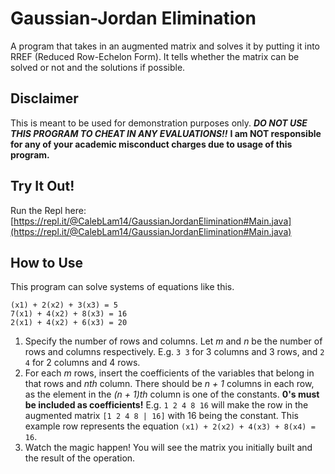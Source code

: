 # Gaussian-Jordan Elimination
A program that takes in an augmented matrix and solves it by putting it into RREF (Reduced Row-Echelon Form).
It tells whether the matrix can be solved or not and the solutions if possible.

## Disclaimer
This is meant to be used for demonstration purposes only. ***DO NOT USE THIS PROGRAM TO CHEAT IN ANY EVALUATIONS!!***
**I am NOT responsible for any of your academic misconduct charges due to usage of this program.**

## Try It Out!
Run the Repl here: [https://repl.it/@CalebLam14/GaussianJordanElimination#Main.java](https://repl.it/@CalebLam14/GaussianJordanElimination#Main.java)

## How to Use
This program can solve systems of equations like this.
```
(x1) + 2(x2) + 3(x3) = 5
7(x1) + 4(x2) + 8(x3) = 16
2(x1) + 4(x2) + 6(x3) = 20
```
1. Specify the number of rows and columns. Let *m* and *n* be the number of rows and columns respectively.
E.g. `3 3` for 3 columns and 3 rows, and `2 4` for 2 columns and 4 rows.
2. For each *m* rows, insert the coefficients of the variables that belong in that rows and *nth* column. There should be *n + 1* columns in each row, as the element in the *(n + 1)th* column is one of the constants. **0's must be included as coefficients!**
E.g. `1 2 4 8 16` will make the row in the augmented matrix `[1 2 4 8 | 16]` with 16 being the constant. This example row represents the equation `(x1) + 2(x2) + 4(x3) + 8(x4) = 16`. 
3. Watch the magic happen! You will see the matrix you initially built and the result of the operation.
